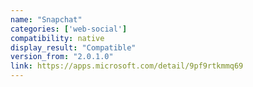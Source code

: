 ```yaml
---
name: "Snapchat"
categories: ['web-social']
compatibility: native
display_result: "Compatible"
version_from: "2.0.1.0"
link: https://apps.microsoft.com/detail/9pf9rtkmmq69
---
```


